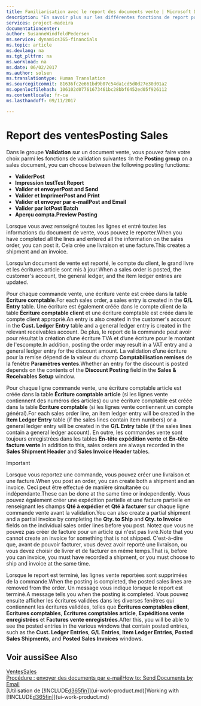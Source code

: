 ```yaml
---
title: Familiarisation avec le report des documents vente | Microsoft Docs
description: "En savoir plus sur les différentes fonctions de report pour reporter des documents vente."
services: project-madeira
documentationcenter: 
author: SusanneWindfeldPedersen
ms.service: dynamics365-financials
ms.topic: article
ms.devlang: na
ms.tgt_pltfrm: na
ms.workload: na
ms.date: 06/02/2017
ms.author: solsen
ms.translationtype: Human Translation
ms.sourcegitcommit: 81636fc2e661bd9b07c54da1cd5d0d27e30d01a2
ms.openlocfilehash: 106102d07761673461bc28bbf6452ed05f926112
ms.contentlocale: fr-ca
ms.lasthandoff: 09/11/2017

---
```

# <a name="posting-sales"></a><span data-ttu-id="e3b5d-103">Report des ventes</span><span class="sxs-lookup"><span data-stu-id="e3b5d-103">Posting Sales</span></span>
<span data-ttu-id="e3b5d-104">Dans le groupe **Validation** sur un document vente, vous pouvez faire votre choix parmi les fonctions de validation suivantes :</span><span class="sxs-lookup"><span data-stu-id="e3b5d-104">In the **Posting group** on a sales document, you can choose between the following posting functions:</span></span>

* <span data-ttu-id="e3b5d-105">**Valider**</span><span class="sxs-lookup"><span data-stu-id="e3b5d-105">**Post**</span></span>
* <span data-ttu-id="e3b5d-106">**Impression test**</span><span class="sxs-lookup"><span data-stu-id="e3b5d-106">**Test Report**</span></span>
* <span data-ttu-id="e3b5d-107">**Valider et envoyer**</span><span class="sxs-lookup"><span data-stu-id="e3b5d-107">**Post and Send**</span></span>
* <span data-ttu-id="e3b5d-108">**Valider et Imprimer**</span><span class="sxs-lookup"><span data-stu-id="e3b5d-108">**Post and Print**</span></span>
* <span data-ttu-id="e3b5d-109">**Valider et envoyer par e-mail**</span><span class="sxs-lookup"><span data-stu-id="e3b5d-109">**Post and Email**</span></span>
* <span data-ttu-id="e3b5d-110">**Valider par lot**</span><span class="sxs-lookup"><span data-stu-id="e3b5d-110">**Post Batch**</span></span>
* <span data-ttu-id="e3b5d-111">**Aperçu compta.**</span><span class="sxs-lookup"><span data-stu-id="e3b5d-111">**Preview Posting**</span></span>

<span data-ttu-id="e3b5d-112">Lorsque vous avez renseigné toutes les lignes et entré toutes les informations du document de vente, vous pouvez le reporter.</span><span class="sxs-lookup"><span data-stu-id="e3b5d-112">When you have completed all the lines and entered all the information on the sales order, you can post it.</span></span> <span data-ttu-id="e3b5d-113">Cela crée une livraison et une facture.</span><span class="sxs-lookup"><span data-stu-id="e3b5d-113">This creates a shipment and an invoice.</span></span>

<span data-ttu-id="e3b5d-114">Lorsqu’un document de vente est reporté, le compte du client, le grand livre et les écritures article sont mis à jour.</span><span class="sxs-lookup"><span data-stu-id="e3b5d-114">When a sales order is posted, the customer's account, the general ledger, and the item ledger entries are updated.</span></span>

<span data-ttu-id="e3b5d-115">Pour chaque commande vente, une écriture vente est créée dans la table **Écriture comptable**.</span><span class="sxs-lookup"><span data-stu-id="e3b5d-115">For each sales order, a sales entry is created in the **G/L Entry** table.</span></span> <span data-ttu-id="e3b5d-116">Une écriture est également créée dans le compte client de la table **Écriture comptable client** et une écriture comptable est créée dans le compte client approprié.</span><span class="sxs-lookup"><span data-stu-id="e3b5d-116">An entry is also created in the customer's account in the **Cust. Ledger Entry** table and a general ledger entry is created in the relevant receivables account.</span></span> <span data-ttu-id="e3b5d-117">De plus, le report de la commande peut avoir pour résultat la création d’une écriture TVA et d’une écriture pour le montant de l'escompte.</span><span class="sxs-lookup"><span data-stu-id="e3b5d-117">In addition, posting the order may result in a VAT entry and a general ledger entry for the discount amount.</span></span> <span data-ttu-id="e3b5d-118">La validation d’une écriture pour la remise dépend de la valeur du champ **Comptabilisation remises** de la fenêtre **Paramètres ventes**.</span><span class="sxs-lookup"><span data-stu-id="e3b5d-118">Whether an entry for the discount is posted depends on the contents of the **Discount Posting** field in the **Sales & Receivables Setup** window.</span></span>

<span data-ttu-id="e3b5d-119">Pour chaque ligne commande vente, une écriture comptable article est créée dans la table **Écriture comptable article** (si les lignes vente contiennent des numéros des articles) ou une écriture comptable est créée dans la table **Écriture comptable** (si les lignes vente contiennent un compte général).</span><span class="sxs-lookup"><span data-stu-id="e3b5d-119">For each sales order line, an item ledger entry will be created in the **Item Ledger Entry** table (if the sales lines contain item numbers) or a general ledger entry will be created in the **G/L Entry** table (if the sales lines contain a general ledger account).</span></span> <span data-ttu-id="e3b5d-120">En outre, les commandes vente sont toujours enregistrées dans les tables **En-tête expédition vente** et **En-tête facture vente**.</span><span class="sxs-lookup"><span data-stu-id="e3b5d-120">In addition to this, sales orders are always recorded in the **Sales Shipment Header** and **Sales Invoice Header** tables.</span></span>

> [!IMPORTANT]  
>   <span data-ttu-id="e3b5d-121">Lorsque vous reportez une commande, vous pouvez créer une livraison et une facture.</span><span class="sxs-lookup"><span data-stu-id="e3b5d-121">When you post an order, you can create both a shipment and an invoice.</span></span> <span data-ttu-id="e3b5d-122">Ceci peut être effectué de manière simultanée ou indépendante.</span><span class="sxs-lookup"><span data-stu-id="e3b5d-122">These can be done at the same time or independently.</span></span> <span data-ttu-id="e3b5d-123">Vous pouvez également créer une expédition partielle et une facture partielle en renseignant les champs **Qté à expédier** et **Qté à facturer** sur chaque ligne commande vente avant la validation.</span><span class="sxs-lookup"><span data-stu-id="e3b5d-123">You can also create a partial shipment and a partial invoice by completing the **Qty. to Ship** and **Qty. to Invoice** fields on the individual sales order lines before you post.</span></span> <span data-ttu-id="e3b5d-124">Notez que vous ne pouvez pas créer de facture pour un article qui n'est pas livré.</span><span class="sxs-lookup"><span data-stu-id="e3b5d-124">Note that you cannot create an invoice for something that is not shipped.</span></span> <span data-ttu-id="e3b5d-125">C'est-à-dire que, avant de pouvoir facturer, vous devez avoir reporté une livraison, ou vous devez choisir de livrer et de facturer en même temps.</span><span class="sxs-lookup"><span data-stu-id="e3b5d-125">That is, before you can invoice, you must have recorded a shipment, or you must choose to ship and invoice at the same time.</span></span>

<span data-ttu-id="e3b5d-126">Lorsque le report est terminé, les lignes vente reportées sont supprimées de la commande.</span><span class="sxs-lookup"><span data-stu-id="e3b5d-126">When the posting is completed, the posted sales lines are removed from the order.</span></span> <span data-ttu-id="e3b5d-127">Un message vous indique lorsque le report est terminé.</span><span class="sxs-lookup"><span data-stu-id="e3b5d-127">A message tells you when the posting is completed.</span></span> <span data-ttu-id="e3b5d-128">Vous pouvez ensuite afficher les écritures validées dans les diverses fenêtres qui contiennent les écritures validées, telles que **Écritures comptables client**, **Écritures comptables**, **Écritures comptables article**, **Expéditions vente enregistrées** et **Factures vente enregistrées**.</span><span class="sxs-lookup"><span data-stu-id="e3b5d-128">After this, you will be able to see the posted entries in the various windows that contain posted entries, such as the **Cust. Ledger Entries**, **G/L Entries**, **Item Ledger Entries**, **Posted Sales Shipments**, and **Posted Sales Invoices** windows.</span></span>

## <a name="see-also"></a><span data-ttu-id="e3b5d-129">Voir aussi</span><span class="sxs-lookup"><span data-stu-id="e3b5d-129">See Also</span></span>
[<span data-ttu-id="e3b5d-130">Ventes</span><span class="sxs-lookup"><span data-stu-id="e3b5d-130">Sales</span></span>](sales-manage-sales.md)  
[<span data-ttu-id="e3b5d-131">Procédure : envoyer des documents par e-mail</span><span class="sxs-lookup"><span data-stu-id="e3b5d-131">How to: Send Documents by Email</span></span>](ui-how-send-documents-email.md)  
<span data-ttu-id="e3b5d-132">[Utilisation de [!INCLUDE[d365fin](includes/d365fin_md.md)]](ui-work-product.md)</span><span class="sxs-lookup"><span data-stu-id="e3b5d-132">[Working with [!INCLUDE[d365fin](includes/d365fin_md.md)]](ui-work-product.md)</span></span>


